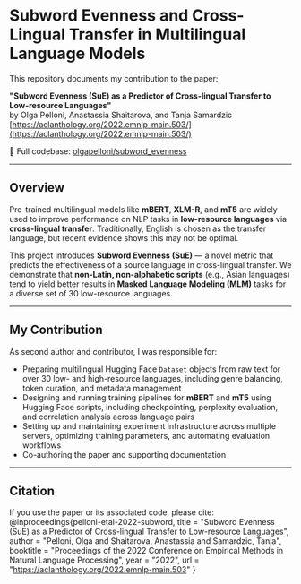 # Subword Evenness and Cross-Lingual Transfer in Multilingual Language Models

This repository documents my contribution to the paper:

**"Subword Evenness (SuE) as a Predictor of Cross-lingual Transfer to Low-resource Languages"**  
by Olga Pelloni, Anastassia Shaitarova, and Tanja Samardzic  
[https://aclanthology.org/2022.emnlp-main.503/](https://aclanthology.org/2022.emnlp-main.503/)

🔗 Full codebase: [olgapelloni/subword_evenness](https://github.com/olgapelloni/subword_evenness)

---

## Overview

Pre-trained multilingual models like **mBERT**, **XLM-R**, and **mT5** are widely used to improve performance on NLP tasks in **low-resource languages** via **cross-lingual transfer**. Traditionally, English is chosen as the transfer language, but recent evidence shows this may not be optimal.

This project introduces **Subword Evenness (SuE)** — a novel metric that predicts the effectiveness of a source language in cross-lingual transfer. We demonstrate that **non-Latin, non-alphabetic scripts** (e.g., Asian languages) tend to yield better results in **Masked Language Modeling (MLM)** tasks for a diverse set of 30 low-resource languages.

---

## My Contribution

As second author and contributor, I was responsible for:

- Preparing multilingual Hugging Face `Dataset` objects from raw text for over 30 low- and high-resource languages, including genre balancing, token curation, and metadata management  
- Designing and running training pipelines for **mBERT** and **mT5** using Hugging Face scripts, including checkpointing, perplexity evaluation, and correlation analysis across language pairs  
- Setting up and maintaining experiment infrastructure across multiple servers, optimizing training parameters, and automating evaluation workflows  
- Co-authoring the paper and supporting documentation

---

## Citation

If you use the paper or its associated code, please cite:
@inproceedings{pelloni-etal-2022-subword,
title = "Subword Evenness (SuE) as a Predictor of Cross-lingual Transfer to Low-resource Languages",
author = "Pelloni, Olga and Shaitarova, Anastassia and Samardzic, Tanja",
booktitle = "Proceedings of the 2022 Conference on Empirical Methods in Natural Language Processing",
year = "2022",
url = "https://aclanthology.org/2022.emnlp-main.503"
}
